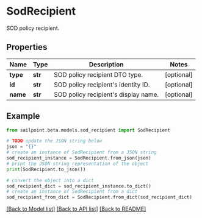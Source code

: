 # SodRecipient

SOD policy recipient.

## Properties

Name | Type | Description | Notes
------------ | ------------- | ------------- | -------------
**type** | **str** | SOD policy recipient DTO type. | [optional] 
**id** | **str** | SOD policy recipient&#39;s identity ID. | [optional] 
**name** | **str** | SOD policy recipient&#39;s display name. | [optional] 

## Example

```python
from sailpoint.beta.models.sod_recipient import SodRecipient

# TODO update the JSON string below
json = "{}"
# create an instance of SodRecipient from a JSON string
sod_recipient_instance = SodRecipient.from_json(json)
# print the JSON string representation of the object
print(SodRecipient.to_json())

# convert the object into a dict
sod_recipient_dict = sod_recipient_instance.to_dict()
# create an instance of SodRecipient from a dict
sod_recipient_from_dict = SodRecipient.from_dict(sod_recipient_dict)
```
[[Back to Model list]](../README.md#documentation-for-models) [[Back to API list]](../README.md#documentation-for-api-endpoints) [[Back to README]](../README.md)


